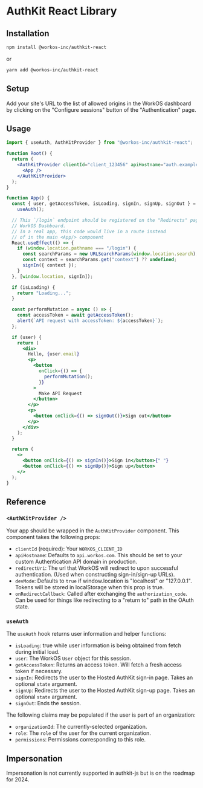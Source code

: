 # AuthKit React Library

## Installation

```bash
npm install @workos-inc/authkit-react
```

or

```bash
yarn add @workos-inc/authkit-react
```

## Setup

Add your site's URL to the list of allowed origins in the WorkOS dashboard by
clicking on the "Configure sessions" button of the "Authentication" page.

## Usage

```jsx
import { useAuth, AuthKitProvider } from "@workos-inc/authkit-react";

function Root() {
  return (
    <AuthKitProvider clientId="client_123456" apiHostname="auth.example.com">
      <App />
    </AuthKitProvider>
  );
}

function App() {
  const { user, getAccessToken, isLoading, signIn, signUp, signOut } =
    useAuth();

  // This `/login` endpoint should be registered on the "Redirects" page of the
  // WorkOS Dashboard.
  // In a real app, this code would live in a route instead
  // of in the main <App/> component
  React.useEffect(() => {
    if (window.location.pathname === "/login") {
      const searchParams = new URLSearchParams(window.location.search);
      const context = searchParams.get("context") ?? undefined;
      signIn({ context });
    }
  }, [window.location, signIn]);

  if (isLoading) {
    return "Loading...";
  }

  const performMutation = async () => {
    const accessToken = await getAccessToken();
    alert(`API request with accessToken: ${accessToken}`);
  };

  if (user) {
    return (
      <div>
        Hello, {user.email}
        <p>
          <button
            onClick={() => {
              performMutation();
            }}
          >
            Make API Request
          </button>
        </p>
        <p>
          <button onClick={() => signOut()}>Sign out</button>
        </p>
      </div>
    );
  }

  return (
    <>
      <button onClick={() => signIn()}>Sign in</button>{" "}
      <button onClick={() => signUp()}>Sign up</button>
    </>
  );
}
```

## Reference

### `<AuthKitProvider />`

Your app should be wrapped in the `AuthKitProvider` component. This component
takes the following props:

* `clientId` (required): Your `WORKOS_CLIENT_ID`
* `apiHostname`: Defaults to `api.workos.com`. This should be set to your custom Authentication API domain in production.
* `redirectUri`: The url that WorkOS will redirect to upon successful authentication. (Used when constructing sign-in/sign-up URLs).
* `devMode`: Defaults to `true` if window.location is "localhost" or "127.0.0.1". Tokens will be stored in localStorage when this prop is true.
* `onRedirectCallback`: Called after exchanging the
  `authorization_code`. Can be used for things like redirecting to a "return
  to" path in the OAuth state.

### `useAuth`

The `useAuth` hook returns user information and helper functions:

* `isLoading`: true while user information is being obtained from fetch during initial load.
* `user`: The WorkOS `User` object for this session.
* `getAccessToken`: Returns an access token. Will fetch a fresh access token if necessary.
* `signIn`: Redirects the user to the Hosted AuthKit sign-in page. Takes an optional `state` argument.
* `signUp`: Redirects the user to the Hosted AuthKit sign-up page. Takes an optional `state` argument.
* `signOut`: Ends the session.

The following claims may be populated if the user is part of an organization:

* `organizationId`: The currently-selected organization.
* `role`: The `role` of the user for the current organization.
* `permissions`: Permissions corresponding to this role.

## Impersonation

Impersonation is not currently supported in authkit-js but is on the roadmap for 2024.
